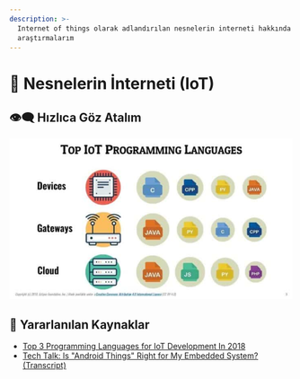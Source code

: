 ```yaml
---
description: >-
  Internet of things olarak adlandırılan nesnelerin interneti hakkında
  araştırmalarım
---
```


# 📶 Nesnelerin İnterneti \(IoT\)

## 👁‍🗨 Hızlıca Göz Atalım

![](../.gitbook/assets/image%20%289%29.png)

## 🔗 Yararlanılan Kaynaklar

* [Top 3 Programming Languages for IoT Development In 2018](https://www.iotforall.com/2018-top-3-programming-languages-iot-development/)
* [Tech Talk: Is "Android Things" Right for My Embedded System? \(Transcript\)](https://barrgroup.com/tech-talk/android-things)

